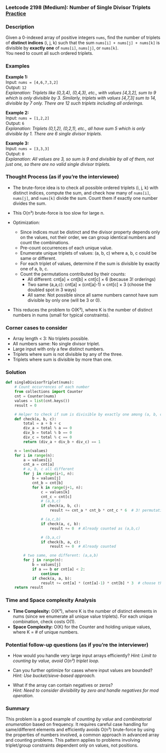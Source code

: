 ### Leetcode 2198 (Medium): Number of Single Divisor Triplets [Practice](https://leetcode.com/problems/number-of-single-divisor-triplets)

### Description  
Given a 0-indexed array of positive integers `nums`, find the number of triplets of **distinct indices** (i, j, k) such that the sum `nums[i] + nums[j] + nums[k]` is divisible by **exactly one** of `nums[i]`, `nums[j]`, or `nums[k]`.  
You need to count all such ordered triplets.

### Examples  

**Example 1:**  
Input: `nums = [4,6,7,3,2]`  
Output: `12`  
*Explanation: Triplets like (0,3,4), (0,4,3), etc., with values [4,3,2], sum to 9 which is only divisible by 3. Similarly, triplets with values [4,7,3] sum to 14, divisible by 7 only. There are 12 such triplets including all orderings.*

**Example 2:**  
Input: `nums = [1,2,2]`  
Output: `6`  
*Explanation: Triplets (0,1,2), (0,2,1), etc., all have sum 5 which is only divisible by 1. There are 6 single divisor triplets.*

**Example 3:**  
Input: `nums = [3,3,3]`  
Output: `0`  
*Explanation: All values are 3, so sum is 9 and divisible by all of them, not just one, so there are no valid single divisor triplets.*

### Thought Process (as if you’re the interviewee)  
- The brute-force idea is to check all possible ordered triplets (i, j, k) with distinct indices, compute the sum, and check how many of `nums[i]`, `nums[j]`, and `nums[k]` divide the sum. Count them if exactly one number divides the sum.  
- This O(n³) brute-force is too slow for large n.

- Optimization:  
  - Since indices must be distinct and the divisor property depends only on the values, not their order, we can group identical numbers and count the combinations.
  - Pre-count occurrences of each unique value.
  - Enumerate unique triplets of values: (a, b, c) where a, b, c could be same or different.
  - For each triplet of values, determine if the sum is divisible by exactly one of a, b, c.
  - Count the permutations contributed by their counts:
    - All different: cnt[a] × cnt[b] × cnt[c] × 6 (because 3! orderings)
    - Two same (a,a,c): cnt[a] × (cnt[a]-1) × cnt[c] × 3 (choose the doubled spot in 3 ways)
    - All same: Not possible since all same numbers cannot have sum divisible by only one (will be 3 or 0).

- This reduces the problem to O(K³), where K is the number of distinct numbers in nums (small for typical constraints).

### Corner cases to consider  
- Array length < 3: No triplets possible.
- All numbers same: No single divisor triplet.
- Large input with only a few distinct numbers.
- Triplets where sum is not divisible by any of the three.
- Triplets where sum is divisible by more than one.

### Solution

```python
def singleDivisorTriplet(nums):
    # Count occurrences of each number
    from collections import Counter
    cnt = Counter(nums)
    values = list(cnt.keys())
    result = 0

    # Helper to check if sum is divisible by exactly one among (a, b, c)
    def check(a, b, c):
        total = a + b + c
        div_a = total % a == 0
        div_b = total % b == 0
        div_c = total % c == 0
        return (div_a + div_b + div_c) == 1

    n = len(values)
    for i in range(n):
        a = values[i]
        cnt_a = cnt[a]
        # a, b, c all different
        for j in range(i+1, n):
            b = values[j]
            cnt_b = cnt[b]
            for k in range(j+1, n):
                c = values[k]
                cnt_c = cnt[c]
                # (a,b,c)
                if check(a, b, c):
                    result += cnt_a * cnt_b * cnt_c * 6  # 3! permutations

                # (a,c,b)
                if check(a, c, b):
                    result += 0  # Already counted as (a,b,c)

                # (b,a,c)
                if check(b, a, c):
                    result += 0  # Already counted

        # two same, one different: (a,a,b)
        for j in range(n):
            b = values[j]
            if a == b or cnt[a] < 2:
                continue
            if check(a, a, b):
                result += cnt[a] * (cnt[a]-1) * cnt[b] * 3  # choose the double spot in 3 ways
    return result
```

### Time and Space complexity Analysis  

- **Time Complexity:** O(K³), where K is the number of distinct elements in nums (since we enumerate all unique value triplets). For each unique combination, check costs O(1).
- **Space Complexity:** O(K) for the Counter and holding unique values, where K = # of unique numbers.

### Potential follow-up questions (as if you’re the interviewer)  

- How would you handle very large input arrays efficiently?
  *Hint: Limit to counting by value, avoid O(n³) triplet loop.*

- Can you further optimize for cases where input values are bounded?  
  *Hint: Use bucket/sieve-based approach.*

- What if the array can contain negatives or zeros?  
  *Hint: Need to consider divisibility by zero and handle negatives for mod operation.*

### Summary
This problem is a good example of *counting by value* and *combinatorial enumeration* based on frequency. It requires careful case handling for same/different elements and efficiently avoids O(n³) brute-force by using the properties of numbers involved, a common approach in advanced array and counting problems. This pattern applies to problems involving triplet/group constraints dependent only on values, not positions.